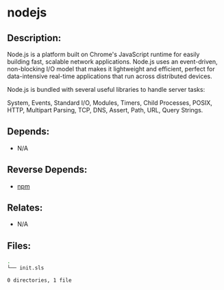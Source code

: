 # nodejs

## Description:

Node.js is a platform built on Chrome's JavaScript runtime for easily building fast, scalable network applications. Node.js uses an event-driven, non-blocking I/O model that makes it lightweight and efficient, perfect for data-intensive real-time applications that run across distributed devices.

Node.js is bundled with several useful libraries to handle server tasks:

System, Events, Standard I/O, Modules, Timers, Child Processes, POSIX, HTTP, Multipart Parsing, TCP, DNS, Assert, Path, URL, Query Strings.

## Depends:

  -  N/A

## Reverse Depends:

  -  [npm](/salt/npm)

## Relates:

  -  N/A

## Files:

```bash
.
└── init.sls

0 directories, 1 file
```
